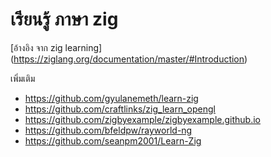 # เรียนรู้ ภาษา zig
[อ้างอิง จาก zig learning] (https://ziglang.org/documentation/master/#Introduction)

เพิ่มเติม
- https://github.com/gyulanemeth/learn-zig
- https://github.com/craftlinks/zig_learn_opengl
- https://github.com/zigbyexample/zigbyexample.github.io
- https://github.com/bfeldpw/rayworld-ng
- https://github.com/seanpm2001/Learn-Zig
